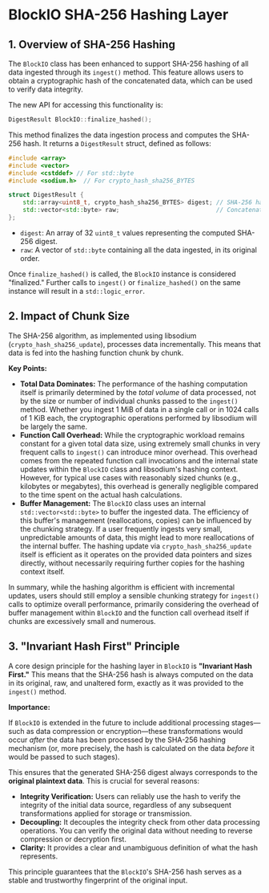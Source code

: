 # BlockIO SHA-256 Hashing Layer

## 1. Overview of SHA-256 Hashing

The `BlockIO` class has been enhanced to support SHA-256 hashing of all data ingested through its `ingest()` method. This feature allows users to obtain a cryptographic hash of the concatenated data, which can be used to verify data integrity.

The new API for accessing this functionality is:

```cpp
DigestResult BlockIO::finalize_hashed();
```

This method finalizes the data ingestion process and computes the SHA-256 hash. It returns a `DigestResult` struct, defined as follows:

```cpp
#include <array>
#include <vector>
#include <cstddef> // For std::byte
#include <sodium.h>  // For crypto_hash_sha256_BYTES

struct DigestResult {
    std::array<uint8_t, crypto_hash_sha256_BYTES> digest; // SHA-256 hash (32 bytes)
    std::vector<std::byte> raw;                           // Concatenated raw data
};
```

-   `digest`: An array of 32 `uint8_t` values representing the computed SHA-256 digest.
-   `raw`: A vector of `std::byte` containing all the data ingested, in its original order.

Once `finalize_hashed()` is called, the `BlockIO` instance is considered "finalized." Further calls to `ingest()` or `finalize_hashed()` on the same instance will result in a `std::logic_error`.

## 2. Impact of Chunk Size

The SHA-256 algorithm, as implemented using libsodium (`crypto_hash_sha256_update`), processes data incrementally. This means that data is fed into the hashing function chunk by chunk.

**Key Points:**

*   **Total Data Dominates:** The performance of the hashing computation itself is primarily determined by the *total volume* of data processed, not by the size or number of individual chunks passed to the `ingest()` method. Whether you ingest 1 MiB of data in a single call or in 1024 calls of 1 KiB each, the cryptographic operations performed by libsodium will be largely the same.
*   **Function Call Overhead:** While the cryptographic workload remains constant for a given total data size, using extremely small chunks in very frequent calls to `ingest()` can introduce minor overhead. This overhead comes from the repeated function call invocations and the internal state updates within the `BlockIO` class and libsodium's hashing context. However, for typical use cases with reasonably sized chunks (e.g., kilobytes or megabytes), this overhead is generally negligible compared to the time spent on the actual hash calculations.
*   **Buffer Management:** The `BlockIO` class uses an internal `std::vector<std::byte>` to buffer the ingested data. The efficiency of this buffer's management (reallocations, copies) can be influenced by the chunking strategy. If a user frequently ingests very small, unpredictable amounts of data, this might lead to more reallocations of the internal buffer. The hashing update via `crypto_hash_sha256_update` itself is efficient as it operates on the provided data pointers and sizes directly, without necessarily requiring further copies for the hashing context itself.

In summary, while the hashing algorithm is efficient with incremental updates, users should still employ a sensible chunking strategy for `ingest()` calls to optimize overall performance, primarily considering the overhead of buffer management within `BlockIO` and the function call overhead itself if chunks are excessively small and numerous.

## 3. "Invariant Hash First" Principle

A core design principle for the hashing layer in `BlockIO` is **"Invariant Hash First."** This means that the SHA-256 hash is always computed on the data in its original, raw, and unaltered form, exactly as it was provided to the `ingest()` method.

**Importance:**

If `BlockIO` is extended in the future to include additional processing stages—such as data compression or encryption—these transformations would occur *after* the data has been processed by the SHA-256 hashing mechanism (or, more precisely, the hash is calculated on the data *before* it would be passed to such stages).

This ensures that the generated SHA-256 digest always corresponds to the **original plaintext data**. This is crucial for several reasons:

*   **Integrity Verification:** Users can reliably use the hash to verify the integrity of the initial data source, regardless of any subsequent transformations applied for storage or transmission.
*   **Decoupling:** It decouples the integrity check from other data processing operations. You can verify the original data without needing to reverse compression or decryption first.
*   **Clarity:** It provides a clear and unambiguous definition of what the hash represents.

This principle guarantees that the `BlockIO`'s SHA-256 hash serves as a stable and trustworthy fingerprint of the original input.
